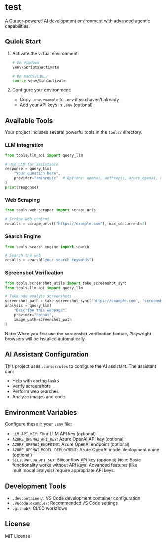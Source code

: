 # test


A Cursor-powered AI development environment with advanced agentic capabilities.


## Quick Start

1. Activate the virtual environment:
   ```bash
   # On Windows
   venv\Scripts\activate
   
   # On macOS/Linux
   source venv/bin/activate
   ```

2. Configure your environment:
   - Copy `.env.example` to `.env` if you haven't already
   - Add your API keys in `.env` (optional)

## Available Tools

Your project includes several powerful tools in the `tools/` directory:

### LLM Integration
```python
from tools.llm_api import query_llm

# Use LLM for assistance
response = query_llm(
    "Your question here",
    provider="anthropic"  # Options: openai, anthropic, azure_openai, deepseek, gemini
)
print(response)
```

### Web Scraping
```python
from tools.web_scraper import scrape_urls

# Scrape web content
results = scrape_urls(["https://example.com"], max_concurrent=3)
```

### Search Engine
```python
from tools.search_engine import search

# Search the web
results = search("your search keywords")
```


### Screenshot Verification
```python
from tools.screenshot_utils import take_screenshot_sync
from tools.llm_api import query_llm

# Take and analyze screenshots
screenshot_path = take_screenshot_sync('https://example.com', 'screenshot.png')
analysis = query_llm(
    "Describe this webpage",
    provider="openai",
    image_path=screenshot_path
)
```

Note: When you first use the screenshot verification feature, Playwright browsers will be installed automatically.


## AI Assistant Configuration


This project uses `.cursorrules` to configure the AI assistant. The assistant can:
- Help with coding tasks
- Verify screenshots
- Perform web searches
- Analyze images and code


## Environment Variables

Configure these in your `.env` file:

- `LLM_API_KEY`: Your LLM API key (optional)
- `AZURE_OPENAI_API_KEY`: Azure OpenAI API key (optional)
- `AZURE_OPENAI_ENDPOINT`: Azure OpenAI endpoint (optional)
- `AZURE_OPENAI_MODEL_DEPLOYMENT`: Azure OpenAI model deployment name (optional)
- `SILICONFLOW_API_KEY`: Siliconflow API key (optional)
Note: Basic functionality works without API keys. Advanced features (like multimodal analysis) require appropriate API keys.

## Development Tools

- `.devcontainer/`: VS Code development container configuration
- `.vscode.example/`: Recommended VS Code settings
- `.github/`: CI/CD workflows

## License

MIT License
